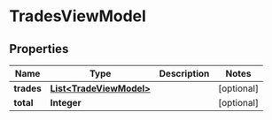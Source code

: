 
# TradesViewModel

## Properties
Name | Type | Description | Notes
------------ | ------------- | ------------- | -------------
**trades** | [**List&lt;TradeViewModel&gt;**](TradeViewModel.md) |  |  [optional]
**total** | **Integer** |  |  [optional]



